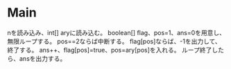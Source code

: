 # Main
nを読み込み、int[] aryに読み込む。
boolean[] flag、pos=1、ans=0を用意し、無限ループする。
pos==2ならば中断する。
flag[pos]ならば、-1を出力して、終了する。
ans++、flag[pos]=true、pos=ary[pos]を入れる。
ループ終了したら、ansを出力する。
